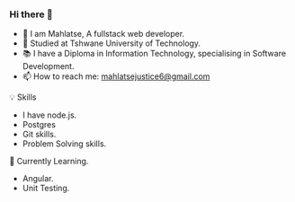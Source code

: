 ### Hi there 👋

- 📛 I am Mahlatse, A fullstack web developer.
- 🏫 Studied at Tshwane University of Technology.
- 📚 I have a Diploma in Information Technology, specialising in Software Development.
- 📫 How to reach me: mahlatsejustice6@gmail.com

💡 Skills

- I have node.js.
- Postgres
- Git skills.
- Problem Solving skills.

📝 Currently Learning.

- Angular.
- Unit Testing.
